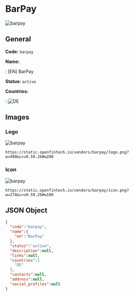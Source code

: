 
# BarPay 
![barpay](https://static.openfintech.io/vendors/barpay/logo.png?w=400&c=v0.59.26#w200)  

## General 
 
**Code:** `barpay` 
 
**Name:** 
 
:	[EN] BarPay 
 
**Status:** `active` 
 
 
**Countries:** 
 
:	![DE](https://cdnjs.cloudflare.com/ajax/libs/flag-icon-css/3.3.0/flags/4x3/de.svg#w24)  

## Images 

### Logo 
 
![barpay](https://static.openfintech.io/vendors/barpay/logo.png?w=400&c=v0.59.26#w200)  

```
https://static.openfintech.io/vendors/barpay/logo.png?w=400&c=v0.59.26#w200
```  

### Icon 
 
![barpay](https://static.openfintech.io/vendors/barpay/icon.png?w=278&c=v0.59.26#w100)  

```
https://static.openfintech.io/vendors/barpay/icon.png?w=278&c=v0.59.26#w100
```  

## JSON Object 

```json
{
  "code":"barpay",
  "name":{
    "en":"BarPay"
  },
  "status":"active",
  "description":null,
  "links":null,
  "countries":[
    "DE"
  ],
  "contacts":null,
  "address":null,
  "social_profiles":null
}
```  
